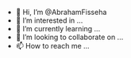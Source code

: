 - 👋 Hi, I’m @AbrahamFisseha
- 👀 I’m interested in ...
- 🌱 I’m currently learning ...
- 💞️ I’m looking to collaborate on ...
- 📫 How to reach me ...

<!---
AbrahamFisseha/AbrahamFisseha is a ✨ special ✨ repository because its `README.md` (this file) appears on your GitHub profile.
You can click the Preview link to take a look at your changes.
--->
